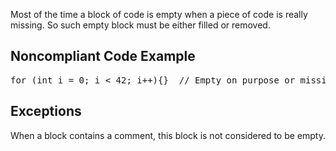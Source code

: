Most of the time a block of code is empty when a piece of code is really missing. So such empty block must be either filled or removed.

## Noncompliant Code Example

<pre>
for (int i = 0; i &lt; 42; i++){}  // Empty on purpose or missing piece of code ?
</pre>

## Exceptions

When a block contains a comment, this block is not considered to be empty.